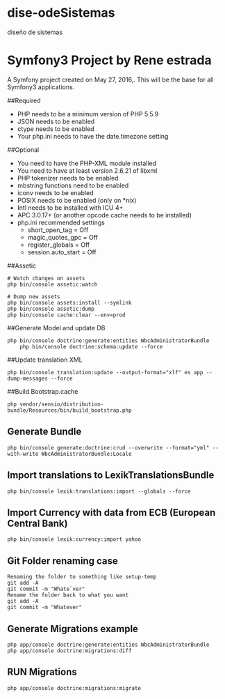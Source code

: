 # dise-odeSistemas
diseño de sistemas 


# Symfony3 Project by Rene estrada

A Symfony project created on May 27, 2016,.
This will be the base for all Symfony3 applications.

##Required


* PHP needs to be a minimum version of PHP 5.5.9
* JSON needs to be enabled
* ctype needs to be enabled
* Your php.ini needs to have the date.timezone setting

##Optional

* You need to have the PHP-XML module installed
* You need to have at least version 2.6.21 of libxml
* PHP tokenizer needs to be enabled
* mbstring functions need to be enabled
* iconv needs to be enabled
* POSIX needs to be enabled (only on *nix)
* Intl needs to be installed with ICU 4+
* APC 3.0.17+ (or another opcode cache needs to be installed)
* php.ini recommended settings
    * short_open_tag = Off
    * magic_quotes_gpc = Off
    * register_globals = Off
    * session.auto_start = Off

##Assetic
```
# Watch changes on assets
php bin/console assetic:watch

# Dump new assets
php bin/console assets:install --symlink
php bin/console assetic:dump
php bin/console cache:clear --env=prod
```
 
##Generate Model and update DB
```
php bin/console doctrine:generate:entities WbcAdministratorBundle
    php bin/console doctrine:schema:update --force
```

##Update translation XML
```
php bin/console translation:update --output-format="xlf" es app --dump-messages --force
```

##Build Bootstrap.cache
```
php vendor/sensio/distribution-bundle/Resources/bin/build_bootstrap.php
```


## Generate Bundle
```
php bin/console generate:doctrine:crud --overwrite --format="yml" --with-write WbcAdministratorBundle:Locale
```

## Import translations to LexikTranslationsBundle
```
php bin/console lexik:translations:import --globals --force
```

## Import Currency with data from ECB (European Central Bank)
```
php bin/console lexik:currency:import yahoo
```

## Git Folder renaming case
```
Renaming the folder to something like setup-temp
git add -A
git commit -m "Whate`ver"
Rename the folder back to what you want
git add -A
git commit -m "Whatever"
```


## Generate Migrations example
```
php app/console doctrine:generate:entities WbcAdministratorBundle
php app/console doctrine:migrations:diff
```

## RUN Migrations
```
php app/console doctrine:migrations:migrate
```
